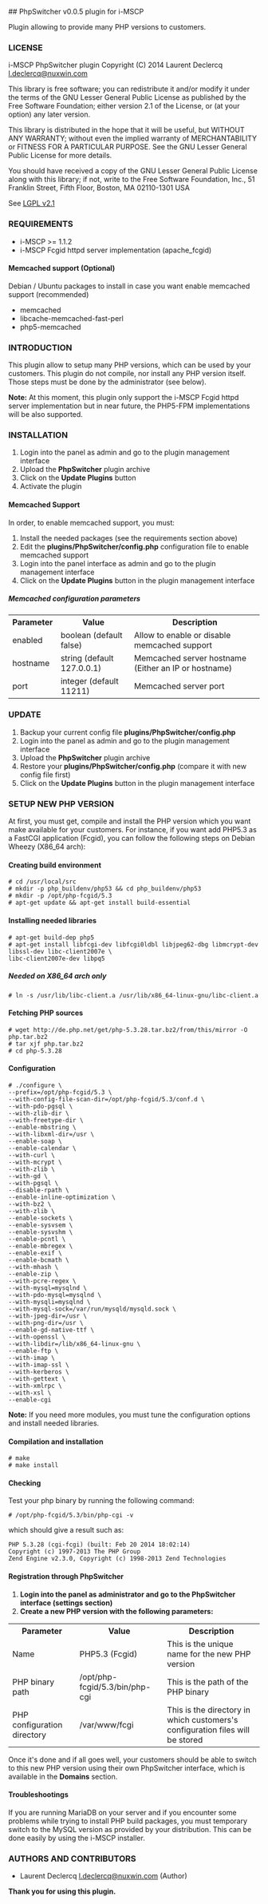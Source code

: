 ## PhpSwitcher v0.0.5 plugin for i-MSCP

Plugin allowing to provide many PHP versions to customers.

### LICENSE

 i-MSCP PhpSwitcher plugin
 Copyright (C) 2014 Laurent Declercq <l.declercq@nuxwin.com>

 This library is free software; you can redistribute it and/or
 modify it under the terms of the GNU Lesser General Public
 License as published by the Free Software Foundation; either
 version 2.1 of the License, or (at your option) any later version.

 This library is distributed in the hope that it will be useful,
 but WITHOUT ANY WARRANTY; without even the implied warranty of
 MERCHANTABILITY or FITNESS FOR A PARTICULAR PURPOSE.  See the GNU
 Lesser General Public License for more details.

 You should have received a copy of the GNU Lesser General Public
 License along with this library; if not, write to the Free Software
 Foundation, Inc., 51 Franklin Street, Fifth Floor, Boston, MA  02110-1301  USA

 See [LGPL v2.1](http://www.gnu.org/licenses/lgpl-2.1.txt "LGPL v2.1")

### REQUIREMENTS

* i-MSCP >= 1.1.2
* i-MSCP Fcgid httpd server implementation (apache_fcgid)

#### Memcached support (Optional)

Debian / Ubuntu packages to install in case you want enable memcached support (recommended)

- memcached
- libcache-memcached-fast-perl
- php5-memcached

### INTRODUCTION

This plugin allow to setup many PHP versions, which can be used by your customers. This plugin do not compile, nor
install any PHP version itself. Those steps must be done by the administrator (see below).

**Note:** At this moment, this plugin only support the i-MSCP Fcgid httpd server implementation but in near future,
the PHP5-FPM implementations will be also supported.

### INSTALLATION

1. Login into the panel as admin and go to the plugin management interface
2. Upload the **PhpSwitcher** plugin archive
3. Click on the **Update Plugins** button
4. Activate the plugin

#### Memcached Support

In order, to enable memcached support, you must:

1. Install the needed packages (see the requirements section above)
2. Edit the **plugins/PhpSwitcher/config.php** configuration file to enable memcached support
3. Login into the panel interface as admin and go to the plugin management interface
4. Click on the **Update Plugins** button in the plugin management interface

##### Memcached configuration parameters

<table>
	<tr>
		<th>Parameter</th>
		<th>Value</th>
		<th>Description</th>
	</tr>
	<tr>
		<td>enabled</td>
		<td>boolean (default false)</td>
		<td>Allow to enable or disable memcached support</td>
	</tr>
	<tr>
		<td>hostname</td>
		<td>string (default 127.0.0.1)</td>
		<td>Memcached server hostname (Either an IP or hostname)</td>
	</tr>
	<tr>
		<td>port</td>
		<td>integer (default 11211)</td>
		<td>Memcached server port</td>
	</tr>
</table>

### UPDATE

1. Backup your current config file **plugins/PhpSwitcher/config.php**
2. Login into the panel as admin and go to the plugin management interface
3. Upload the **PhpSwitcher** plugin archive
4. Restore your **plugins/PhpSwitcher/config.php** (compare it with new config file first)
5. Click on the **Update Plugins** button in the plugin management interface

### SETUP NEW PHP VERSION

At first, you must get, compile and install the PHP version which you want make available for your customers. For
instance, if you want add PHP5.3 as a FastCGI application (Fcgid), you can follow the following steps on Debian Wheezy
(X86_64 arch):

#### Creating build environment

	# cd /usr/local/src
	# mkdir -p php_buildenv/php53 && cd php_buildenv/php53
	# mkdir -p /opt/php-fcgid/5.3
	# apt-get update && apt-get install build-essential

#### Installing needed libraries

	# apt-get build-dep php5
	# apt-get install libfcgi-dev libfcgi0ldbl libjpeg62-dbg libmcrypt-dev libssl-dev libc-client2007e \
	libc-client2007e-dev libpq5

##### Needed on X86_64 arch only

	# ln -s /usr/lib/libc-client.a /usr/lib/x86_64-linux-gnu/libc-client.a

#### Fetching PHP sources

	# wget http://de.php.net/get/php-5.3.28.tar.bz2/from/this/mirror -O php.tar.bz2
	# tar xjf php.tar.bz2
	# cd php-5.3.28

#### Configuration

	# ./configure \
	--prefix=/opt/php-fcgid/5.3 \
	--with-config-file-scan-dir=/opt/php-fcgid/5.3/conf.d \
	--with-pdo-pgsql \
	--with-zlib-dir \
	--with-freetype-dir \
	--enable-mbstring \
	--with-libxml-dir=/usr \
	--enable-soap \
	--enable-calendar \
	--with-curl \
	--with-mcrypt \
	--with-zlib \
	--with-gd \
	--with-pgsql \
	--disable-rpath \
	--enable-inline-optimization \
	--with-bz2 \
	--with-zlib \
	--enable-sockets \
	--enable-sysvsem \
	--enable-sysvshm \
	--enable-pcntl \
	--enable-mbregex \
	--enable-exif \
	--enable-bcmath \
	--with-mhash \
	--enable-zip \
	--with-pcre-regex \
	--with-mysql=mysqlnd \
	--with-pdo-mysql=mysqlnd \
	--with-mysqli=mysqlnd \
	--with-mysql-sock=/var/run/mysqld/mysqld.sock \
	--with-jpeg-dir=/usr \
	--with-png-dir=/usr \
	--enable-gd-native-ttf \
	--with-openssl \
	--with-libdir=/lib/x86_64-linux-gnu \
	--enable-ftp \
	--with-imap \
	--with-imap-ssl \
	--with-kerberos \
	--with-gettext \
	--with-xmlrpc \
	--with-xsl \
	--enable-cgi

**Note:** If you need more modules, you must tune the configuration options and install needed libraries.

#### Compilation and installation

	# make
	# make install

#### Checking

Test your php binary by running the following command:

	# /opt/php-fcgid/5.3/bin/php-cgi -v

which should give a result such as:

	PHP 5.3.28 (cgi-fcgi) (built: Feb 20 2014 18:02:14)
	Copyright (c) 1997-2013 The PHP Group
	Zend Engine v2.3.0, Copyright (c) 1998-2013 Zend Technologies

#### Registration through PhpSwitcher

1. **Login into the panel as administrator and go to the PhpSwitcher interface (settings section)**
2. **Create a new PHP version with the following parameters:**

<table>
	<tr>
		<th>Parameter</th>
		<th>Value</th>
		<th>Description</th>
	</tr>
	<tr>
		<td>Name</td>
		<td>PHP5.3 (Fcgid)</td>
		<td>This is the unique name for the new PHP version</td>
	</tr>
	<tr>
		<td>PHP binary path</td>
		<td>/opt/php-fcgid/5.3/bin/php-cgi</td>
		<td>This is the path of the PHP binary</td>
	</tr>
	<tr>
		<td>PHP configuration directory</td>
		<td>/var/www/fcgi</td>
		<td>This is the directory in which customers's configuration files will be stored</td>
	</tr>
</table>

Once it's done and if all goes well, your customers should be able to switch to this new PHP version using their own
PhpSwitcher interface, which is available in the **Domains** section.

#### Troubleshootings

If you are running MariaDB on your server and if you encounter some problems while trying to install PHP build packages,
you must temporary switch to the MySQL version as provided by your distribution. This can be done easily by using the
i-MSCP installer.

### AUTHORS AND CONTRIBUTORS

 * Laurent Declercq <l.declercq@nuxwin.com> (Author)

**Thank you for using this plugin.**
